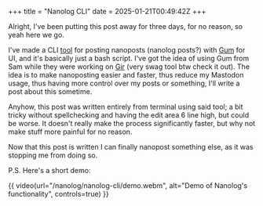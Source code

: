 +++
title = "Nanolog CLI"
date = 2025-01-21T00:49:42Z
+++

Alright, I've been putting this post away for three days, for no reason, so yeah here we go.

I've made a CLI [tool](https://codeberg.org/daudix/Nanolog) for posting nanoposts (nanolog posts?) with [Gum](https://github.com/charmbracelet/gum) for UI, and it's basically just a bash script. I've got the idea of using Gum from Sam while they were working on [Gir](https://github.com/Icycoide/Gir) (very swag tool btw check it out). The idea is to make nanoposting easier and faster, thus reduce my Mastodon usage, thus having more control over my posts or something, I'll write a post about this sometime.

Anyhow, this post was written entirely from terminal using said tool; a bit tricky without spellchecking and having the edit area 6 line high, but could be worse. It doesn't really make the process significantly faster, but why not make stuff more painful for no reason.

Now that this post is written I can finally nanopost something else, as it was stopping me from doing so.

P.S. Here's a short demo:

{{ video(url="/nanolog/nanolog-cli/demo.webm", alt="Demo of Nanolog's functionality", controls=true) }}
